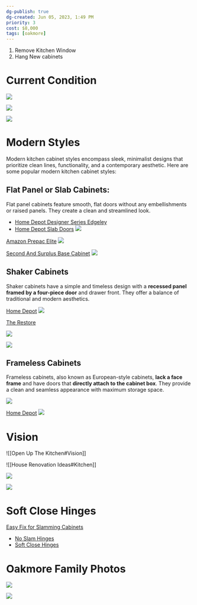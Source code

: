 ```yaml
---
dg-publish: true
dg-created: Jun 05, 2023, 1:49 PM
priority: 3
cost: $8,000
tags: [oakmore]
---
```


1. Remove Kitchen Window
2. Hang New cabinets

# Current Condition

![](https://lh3.googleusercontent.com/pw/AIL4fc-JgZNEBGT1OXHvX8Weq0PaESnUhxxddBJat87Hk6SjxqemAPWOgTiwNEJMMynGZNDMSw6AJ0wJdgjp8PI-K9BQf32M6ODY6taehLsGyKhwBuJlPKrtwBGI-ygFNIm7eCt7aWSqxxPnu1m46SaLzv0j1Q=w1673-h1255-s-no?authuser=1)

![](https://lh3.googleusercontent.com/pw/AIL4fc-zjli0KoOq-ilbMeBEQR0kvZmb0b16lpXphby3oN_3Dj4Li1TRMoIALtQqQrQzK-25sMDwOAxCeLENWlLSgGzYfajSoFQuGLfneZnF_7NnH-nQ0UJ1DaHjJiXLc1M31D-47SBhS_HCuoD0Beavo9tsmw=w1673-h1255-s-no?authuser=1)

![](https://lh3.googleusercontent.com/pw/AIL4fc_tsQ4Exf8-4kPRZg-PVT8wLxVsWDI8s-dpF3svHwJ1Oo12wH-5fhvmW9zQwZ8eizwUP7-VHzemSVSvgXYRlQuYfa38yu-pJ5Rv05N1LifsbP5_Mc7K6qTf_fMlXP-HZSUNLXTkFzZEw5vxFjwmrNpDzQ=w1673-h1255-s-no?authuser=1)

# Modern Styles

Modern kitchen cabinet styles encompass sleek, minimalist designs that prioritize clean lines, functionality, and a contemporary aesthetic. Here are some popular modern kitchen cabinet styles:

## Flat Panel or Slab Cabinets:

Flat panel cabinets feature smooth, flat doors without any embellishments or raised panels. They create a clean and streamlined look.

- [Home Depot Designer Series Edgeley](https://www.homedepot.com/pep/Hampton-Bay-Designer-Series-Edgeley-Assembled-33x34-5x23-75-in-Sink-Base-Kitchen-Cabinet-in-Glacier-BS33-EDGL/305842743)
- [Home Depot Slab Doors](https://www.homedepot.com/b/Kitchen-Kitchen-Cabinets/Flat-Panel/Slab-Door/N-5yc1vZas87Z1z17w3aZ1z1drs3?NCNI-5)
![](https://images.thdstatic.com/productImages/3060a0c6-83c6-42e2-9ebe-ce363d4f9a90/svn/white-hampton-bay-assembled-kitchen-cabinets-bs33-edwh-64_1000.jpg)

[Amazon Prepac Elite](https://www.amazon.com/Prepac-WEW-3230-Elite-Storage-Cabinet/dp/B07D2Y2LR8/ref=asc_df_B07D2Y2LR8)
![](https://m.media-amazon.com/images/I/71tRV5XyTFL._AC_SL1500_.jpg)

[Second And Surplus Base Cabinet](https://www.secondsandsurplus.com/base-cabinet-30-madison-ash-kitchen-cabinet-55-b30ma)
![](https://www.secondsandsurplus.com/media/amasty/webp/catalog/product/cache/66c369609c7bef7961a69ee32aaecad8/5/5/55-b30ma_jpg.webp)

## Shaker Cabinets

Shaker cabinets have a simple and timeless design with a **recessed panel framed by a four-piece door** and drawer front. They offer a balance of traditional and modern aesthetics.

[Home Depot](https://www.homedepot.com/b/Kitchen-Kitchen-Cabinets/Shaker/N-5yc1vZas87Z1z0qcue)
![](https://images.thdstatic.com/productImages/238c4199-742c-4751-88b2-25dce1168429/svn/alpine-white-hampton-bay-ready-to-assemble-kitchen-cabinets-b30-64_1000.jpg)

[The Restore](<[The Restore](https://goo.gl/maps/QmjiYKS1JBz1wjpG7)>)

![](https://lh3.googleusercontent.com/pw/AIL4fc-rF3HK-WQSDyd3K6MuDixorp4ERi4D14P2WDdyAjpwG5AAmytsOOp7mQdEajQSfdNrIT9TtBv6wXPZVPMlJqOAn8BjyIfJFTqrYcv5rSYlOn0oMnBBRDDDhHAlE0bpsdj_UdSWQtVFQA0OKhuKtySK-Q=w1673-h1255-s-no?authuser=1)

![](https://lh3.googleusercontent.com/pw/AIL4fc_tRAZzoB-nbZQ1lUYX5Zb51TOVjIVA-PgDHI7OBk9iNwLvIp32rKH9eEOwPa6IwaT3fUouH_m8X0gC-g96ux1N7NFbRuXheTGtZLCCseG66DqHPSwiWIsRsim1xLSXbA28Rx3rdEQld_MiCfQd6qxbBA=w1024-h768-s-no?authuser=1)


## Frameless Cabinets

Frameless cabinets, also known as European-style cabinets, **lack a face frame** and have doors that **directly attach to the cabinet box**. They provide a clean and seamless appearance with maximum storage space.

![](https://st.hzcdn.com/simgs/59913f160133aecd_4-2013/home-design.jpg)


[Home Depot](https://www.homedepot.com/b/Kitchen-Kitchen-Cabinets/Frameless/N-5yc1vZas87Z1z1na1r)
![](https://images.thdstatic.com/productImages/60e95b23-dddb-4d9a-80cf-d33de638eb8b/svn/white-hampton-bay-assembled-kitchen-cabinets-cm3635s-wh-64_1000.jpg)


# Vision

![[Open Up The Kitchen#Vision]]

![[House Renovation Ideas#Kitchen]]

![](https://hips.hearstapps.com/hmg-prod/images/edc120118pike04-1542730739.jpg)

![](https://www.lilyanncabinets.com/media/igallery/w/h/white_shaker_elite_2_.jpg)
# Soft Close Hinges

[Easy Fix for Slamming Cabinets](https://www.youtube.com/watch?v=Z_AYt7PSEU0)

- [No Slam Hinges](https://www.amazon.com/no-slam-hinges/s?k=no+slam+hinges)
- [Soft Close Hinges](https://www.homedepot.com/b/Hardware-Cabinet-Hardware-Cabinet-Hinges/Soft-Close/N-5yc1vZc29aZ1z0jp6o)

# Oakmore Family Photos

![](https://lh3.googleusercontent.com/pw/AJFCJaW7gwD-YVgXag4iwvAKcjPpKmbnl3Ovjdmd0xPXfx5MsF8siZL8orzdG6f37FnAOnzq5nZllmU6fO-FJqX3Q-8t-yvZU45Lz8IwRCMAaCQfHRhxaM2UlUISveyvT_OB3WecUYfhlMwsq1rflcr2jYe5fQ=w2644-h1983-s-no?authuser=0)

![](https://lh3.googleusercontent.com/pw/AJFCJaU2bTri36BwyV2M-F24xTXsHDIEwEg9tbGsPfytRoBBn-vuF_NAI7OHiSJ1aJTQO3dbEsHwsVejvEvwCMkEpX9_vRr5cmmNbfdtKQID5jDISTJx3NJSK60FqYA2OPURh5H7O9pmtOi9ZHtzb6czQX8OVQ=w2644-h1983-s-no?authuser=0)

